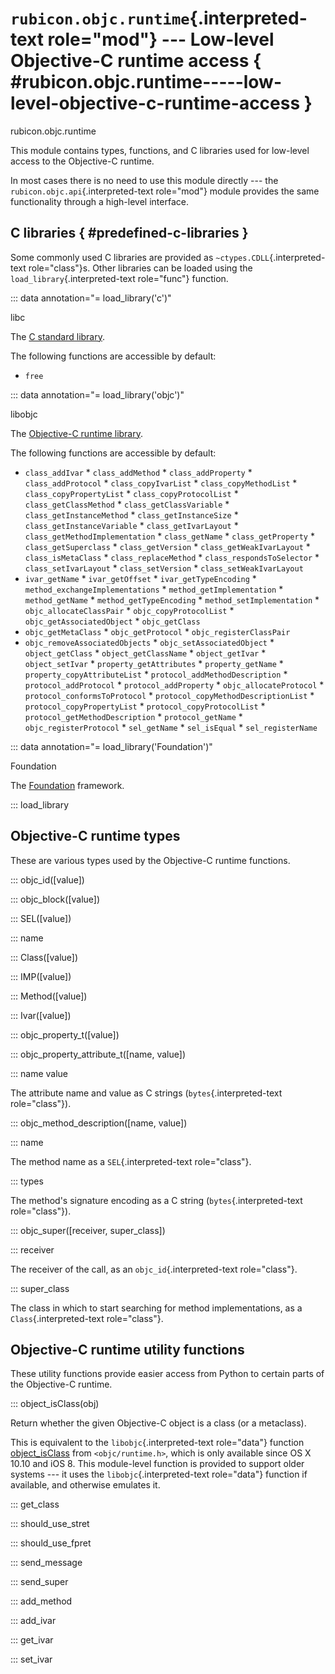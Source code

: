 # `rubicon.objc.runtime`{.interpreted-text role="mod"} --- Low-level Objective-C runtime access { #rubicon.objc.runtime-----low-level-objective-c-runtime-access }

rubicon.objc.runtime

This module contains types, functions, and C libraries used for
low-level access to the Objective-C runtime.

In most cases there is no need to use this module directly --- the
`rubicon.objc.api`{.interpreted-text role="mod"} module provides the
same functionality through a high-level interface.

## C libraries { #predefined-c-libraries }

Some commonly used C libraries are provided as
`~ctypes.CDLL`{.interpreted-text role="class"}s. Other libraries can be
loaded using the `load_library`{.interpreted-text role="func"} function.

::: data annotation="= load_library('c')"  <!-- TODO: stub candidate -->
<!-- TODO: stub notes -->
libc

The [C standard library](https://en.cppreference.com/w/c).

The following functions are accessible by default:

<!-- TODO: style into list -->

* `free`

::: data annotation="= load_library('objc')"  <!-- TODO: stub candidate -->
<!-- TODO: stub notes -->
libobjc

The [Objective-C runtime
library](https://developer.apple.com/documentation/objectivec).

The following functions are accessible by default:

<!-- TODO: style into list -->

* `class_addIvar` * `class_addMethod` * `class_addProperty` *
`class_addProtocol` * `class_copyIvarList` * `class_copyMethodList` *
`class_copyPropertyList` * `class_copyProtocolList` *
`class_getClassMethod` * `class_getClassVariable` *
`class_getInstanceMethod` * `class_getInstanceSize` *
`class_getInstanceVariable` * `class_getIvarLayout` *
`class_getMethodImplementation` * `class_getName` *
`class_getProperty` * `class_getSuperclass` * `class_getVersion` *
`class_getWeakIvarLayout` * `class_isMetaClass` *
`class_replaceMethod` * `class_respondsToSelector` *
`class_setIvarLayout` * `class_setVersion` * `class_setWeakIvarLayout`
* `ivar_getName` * `ivar_getOffset` * `ivar_getTypeEncoding` *
`method_exchangeImplementations` * `method_getImplementation` *
`method_getName` * `method_getTypeEncoding` *
`method_setImplementation` * `objc_allocateClassPair` *
`objc_copyProtocolList` * `objc_getAssociatedObject` * `objc_getClass`
* `objc_getMetaClass` * `objc_getProtocol` * `objc_registerClassPair`
* `objc_removeAssociatedObjects` * `objc_setAssociatedObject` *
`object_getClass` * `object_getClassName` * `object_getIvar` *
`object_setIvar` * `property_getAttributes` * `property_getName` *
`property_copyAttributeList` * `protocol_addMethodDescription` *
`protocol_addProtocol` * `protocol_addProperty` *
`objc_allocateProtocol` * `protocol_conformsToProtocol` *
`protocol_copyMethodDescriptionList` * `protocol_copyPropertyList` *
`protocol_copyProtocolList` * `protocol_getMethodDescription` *
`protocol_getName` * `objc_registerProtocol` * `sel_getName` *
`sel_isEqual` * `sel_registerName`


::: data annotation="= load_library('Foundation')"  <!-- TODO: stub candidate -->
<!-- TODO: stub notes -->
Foundation

The [Foundation](https://developer.apple.com/documentation/foundation)
framework.

::: load_library <!-- TODO: function -->

## Objective-C runtime types

These are various types used by the Objective-C runtime functions.

::: objc_id([value]) <!-- TODO: class -->

::: objc_block([value]) <!-- TODO: class -->

::: SEL([value]) <!-- TODO: class -->

::: name <!-- TODO: attribute -->


::: Class([value]) <!-- TODO: class -->

::: IMP([value]) <!-- TODO: class -->

::: Method([value]) <!-- TODO: class -->

::: Ivar([value]) <!-- TODO: class -->

::: objc_property_t([value]) <!-- TODO: class -->

::: objc_property_attribute_t([name, value]) <!-- TODO: class -->

::: name value <!-- TODO: attribute -->
<!-- TODO: Doc notes -->
The attribute name and value as C strings (`bytes`{.interpreted-text
role="class"}).



::: objc_method_description([name, value]) <!-- TODO: class -->

::: name <!-- TODO: attribute -->
<!-- TODO: Doc notes -->
The method name as a `SEL`{.interpreted-text role="class"}.


::: types <!-- TODO: attribute -->
<!-- TODO: Doc notes -->
The method's signature encoding as a C string (`bytes`{.interpreted-text
role="class"}).



::: objc_super([receiver, super_class]) <!-- TODO: class -->

::: receiver <!-- TODO: attribute -->
<!-- TODO: Doc notes -->
The receiver of the call, as an `objc_id`{.interpreted-text
role="class"}.


::: super_class <!-- TODO: attribute -->
<!-- TODO: Doc notes -->
The class in which to start searching for method implementations, as a
`Class`{.interpreted-text role="class"}.



## Objective-C runtime utility functions

These utility functions provide easier access from Python to certain
parts of the Objective-C runtime.

::: object_isClass(obj) <!-- TODO: function -->
<!-- TODO: Doc notes -->
Return whether the given Objective-C object is a class (or a metaclass).

This is equivalent to the `libobjc`{.interpreted-text role="data"}
function
[object_isClass](https://developer.apple.com/documentation/objectivec/1418659-object_isclass?language=objc)
from `<objc/runtime.h>`, which is only available since OS X 10.10 and
iOS 8. This module-level function is provided to support older systems
--- it uses the `libobjc`{.interpreted-text role="data"} function if
available, and otherwise emulates it.


::: get_class <!-- TODO: function -->

::: should_use_stret <!-- TODO: function -->

::: should_use_fpret <!-- TODO: function -->

::: send_message <!-- TODO: function -->

::: send_super <!-- TODO: function -->

::: add_method <!-- TODO: function -->

::: add_ivar <!-- TODO: function -->

::: get_ivar <!-- TODO: function -->

::: set_ivar <!-- TODO: function -->
